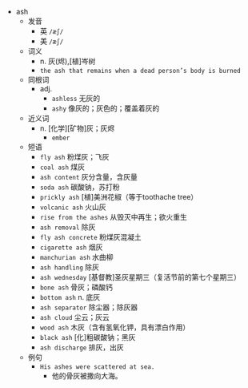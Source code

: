 - ash
  - 发音
    - 英 `/æʃ/`
    - 美 `/æʃ/`
  - 词义
    - n. 灰(烬),[植]岑树
    - `the ash that remains when a dead person’s body is burned`
  - 同根词
    - adj.
      - `ashless` 无灰的
      - `ashy` 像灰的；灰色的；覆盖着灰的
  - 近义词
    - n. [化学][矿物]灰；灰烬
      - `ember`
  - 短语
    - `fly ash` 粉煤灰；飞灰 
    - `coal ash` 煤灰 
    - `ash content` 灰分含量，含灰量 
    - `soda ash` 碳酸钠，苏打粉 
    - `prickly ash` [植]美洲花椒（等于toothache tree） 
    - `volcanic ash` 火山灰 
    - `rise from the ashes` 从毁灭中再生；欲火重生 
    - `ash removal` 除灰 
    - `fly ash concrete` 粉煤灰混凝土 
    - `cigarette ash` 烟灰 
    - `manchurian ash` 水曲柳 
    - `ash handling` 除灰 
    - `ash wednesday` [基督教]圣灰星期三（复活节前的第七个星期三） 
    - `bone ash` 骨灰；磷酸钙 
    - `bottom ash` n. 底灰 
    - `ash separator` 除尘器；除灰器 
    - `ash cloud` 尘云；灰云 
    - `wood ash` 木灰（含有氢氧化钾，具有漂白作用） 
    - `black ash` [化]粗碳酸钠；黑灰 
    - `ash discharge` 排灰，出灰 
  - 例句
    - `His ashes were scattered at sea.`
      - 他的骨灰被撒向大海。


